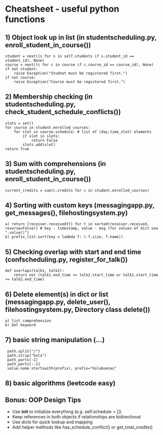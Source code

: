 # Cheatsheet - useful python functions

## 1) Object look up in list (in studentscheduling.py, enroll_student_in_course())
    student = next((s for s in self.students if s.student_id == student_id), None)
    course = next((c for c in course if c.course_id == course_id), None)
    if not student:
        raise Exception("Studnet must be registered first.")
    if not course:
        raise Exception("Course must be registered first.")

## 2) Membership checking (in studentscheduling.py, check_student_schedule_conflicts())
    slots = set()
    for course in student.enrolled_courses:
        for slot in course.schedule: # list of (day,time_slot) elements
            if slot in slots:
                return False
            slots.add(slot)
    return True

## 3) Sum with comprehensions (in studentscheduling.py, enroll_student_in_course())
    current_credits = sum(c.credits for c in student.enrolled_courses)

## 4) Sorting with custom keys (messagingapp.py, get_messages(), filehostingsystem.py)
    a) return [receiver.received[t] for t in sorted(receiver.received, reverse=False)] # key - timestamp, value - msg (for values of dict use ".value()")
    b) prefix_list.sort(key = lambda f: (-f.size, f.name))

## 5) Checking overlap with start and end time (confscheduling.py, register_for_talk())
    def overlaps(talk1, talk2):
        return not (talk1.end_time <= talk2.start_time or talk1.start_time >= talk2.end_time)

## 6) Delete element(s) in dict or list (messagingapp.py, delete_user(), filehostingsystem.py, Directory class delete())
    a) list comprehension 
    b) Del keyword

## 7) basic string manipulation (...)
     path.split("/")
     path.strip("hola")
     path_parts[-1]
     path_parts[:-1]
     value.name.startswith(prefix), prefix="holabuenas"

## 8) basic algorithms (leetcode easy)


## Bonus: OOP Design Tips
- Use __init__ to initialize everything (e.g. self.schedule = [])
- Keep references in both objects if relationships are bidirectional
- Use dicts for quick lookup and mapping
- Add helper methods like has_schedule_conflict() or get_total_credits()